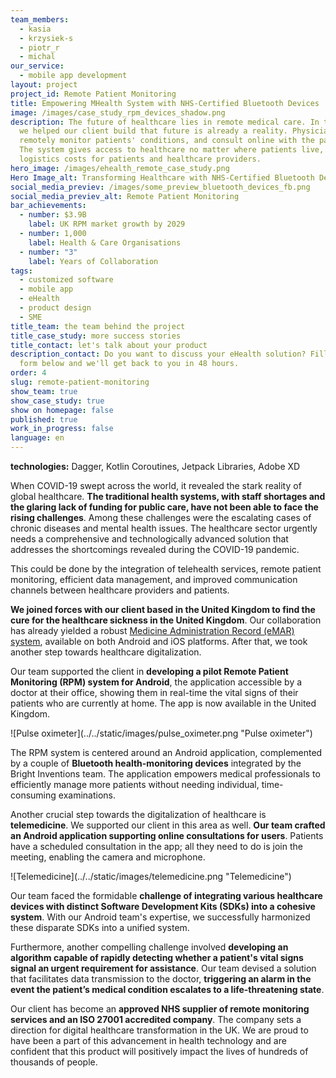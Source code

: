 ```yaml
---
team_members:
  - kasia
  - krzysiek-s
  - piotr_r
  - michal
our_service:
  - mobile app development
layout: project
project_id: Remote Patient Monitoring
title: Empowering MHealth System with NHS-Certified Bluetooth Devices
image: /images/case_study_rpm_devices_shadow.png
description: The future of healthcare lies in remote medical care. In the system
  we helped our client build that future is already a reality. Physicians can
  remotely monitor patients' conditions, and consult online with the patients.
  The system gives access to healthcare no matter where patients live, saving
  logistics costs for patients and healthcare providers.
hero_image: /images/ehealth_remote_case_study.png
Hero Image_alt: Transforming Healthcare with NHS-Certified Bluetooth Devices
social_media_previev: /images/some_preview_bluetooth_devices_fb.png
social_media_previev_alt: Remote Patient Monitoring
bar_achievements:
  - number: $3.9B
    label: UK RPM market growth by 2029
  - number: 1,000
    label: Health & Care Organisations
  - number: "3"
    label: Years of Collaboration
tags:
  - customized software
  - mobile app
  - eHealth
  - product design
  - SME
title_team: the team behind the project
title_case_study: more success stories
title_contact: let's talk about your product
description_contact: Do you want to discuss your eHealth solution? Fill out the
  form below and we'll get back to you in 48 hours.
order: 4
slug: remote-patient-monitoring
show_team: true
show_case_study: true
show on homepage: false
published: true
work_in_progress: false
language: en
---
```

<TitleWithIcon sectionTitle="technologies" titleIcon="/images/skills.svg" titleIconAlt="technologies" />

<Gallery images='[{"src":"/images/android_stack_logo.svg","alt":"Android"},{"src":"/images/kotlin_new_stack_logo.svg","alt":"Kotlin"},{"src":"/images/bluetooth_stack_logo.svg","alt":"Bluetooth"},{"src":"/images/adobexdstack_logo.svg","alt":"AdobeXD"}]' />

**technologies:** Dagger, Kotlin Coroutines, Jetpack Libraries, Adobe XD

<TitleWithIcon sectionTitle="problem: addressing staff shortages and rising health challenges" titleIcon="/images/icon_title_about.svg" titleIconAlt="problem: addressing staff shortages & rising health challenge" />

When COVID-19 swept across the world, it revealed the stark reality of global healthcare. **The traditional health systems, with staff shortages and the glaring lack of funding for public care, have not been able to face the rising challenges**. Among these challenges were the escalating cases of chronic diseases and mental health issues. The healthcare sector urgently needs a comprehensive and technologically advanced solution that addresses the shortcomings revealed during the COVID-19 pandemic.

This could be done by the integration of telehealth services, remote patient monitoring, efficient data management, and improved communication channels between healthcare providers and patients.

<TitleWithIcon sectionTitle="solution: empowering healthcare transformation with remote patient monitoring and telemedicine " titleIcon="/images/icon_title_goal.svg" titleIconAlt="solution: empowering healthcare transformation with remote patient monitoring and telemedicine " />

**We joined forces with our client based in the United Kingdom to find the cure for the healthcare sickness in the United Kingdom**. Our collaboration has already yielded a robust [Medicine Administration Record (eMAR) system](/projects/vCare/), available on both Android and iOS platforms. After that, we took another step towards healthcare digitalization.

Our team supported the client in **developing a pilot Remote Patient Monitoring (RPM) system for Android**, the application accessible by a doctor at their office, showing them in real-time the vital signs of their patients who are currently at home. The app is now available in the United Kingdom.

<div className="image">![Pulse oximeter](../../static/images/pulse_oximeter.png "Pulse oximeter")</div>

The RPM system is centered around an Android application, complemented by a couple of **Bluetooth health-monitoring devices** integrated by the Bright Inventions team. The application empowers medical professionals to efficiently manage more patients without needing individual, time-consuming examinations. 

Another crucial step towards the digitalization of healthcare is **telemedicine**. We supported our client in this area as well. **Our team crafted an Android application supporting online consultations for users**. Patients have a scheduled consultation in the app; all they need to do is join the meeting, enabling the camera and microphone. 

<div className="image">![Telemedicine](../../static/images/telemedicine.png "Telemedicine")</div>

<TitleWithIcon sectionTitle="challenge: integrating Bluetooth devices into a single system" titleIcon="/images/two_flags.svg" titleIconAlt="the challenge" />

Our team faced the formidable **challenge of integrating various healthcare devices with distinct Software Development Kits (SDKs) into a cohesive system**. With our Android team's expertise, we successfully harmonized these disparate SDKs into a unified system. 

Furthermore, another compelling challenge involved **developing an algorithm capable of rapidly detecting whether a patient's vital signs signal an urgent requirement for assistance**. Our team devised a solution that facilitates data transmission to the doctor, **triggering an alarm in the event the patient’s medical condition escalates to a life-threatening state**.

<AnchorLink href='#contactForm' text='let’s talk about your project'/>

<TitleWithIcon sectionTitle="result of the collaboration: unlocking digital health for 1000+ health and care organizations " titleIcon="/images/icon_result_svg.svg" titleIconAlt="result of the collaboration: unlocking digital health for 1000+ health and care organizations " />

Our client has become an **approved NHS supplier of remote monitoring services and an ISO 27001 accredited company**. The company sets a direction for digital healthcare transformation in the UK. We are proud to have been a part of this advancement in health technology and are confident that this product will positively impact the lives of hundreds of thousands of people.
